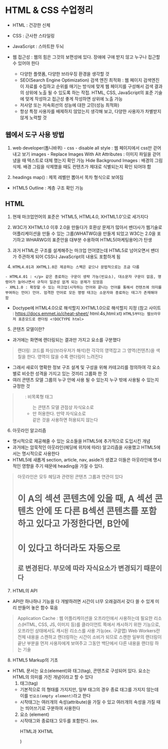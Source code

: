 # HTML & CSS 수업정리

- HTML : 건강한 신체
- CSS : 근사한 스타일링
- JavaScript : 스마트한 두뇌

- 웹 접근성 : 웹의 힘은 그것의 보편성에 있다. 장애에 구애 받지 않고 누구나 접근할 수 있어야 한다
	- 다양한 플랫폼, 다양한 브라우징 환경을 생각할 것
	- SEO(Search Engine Optimization) 검색 엔진 최적화 : 웹 페이지 검색엔진이 자료를 수집하고 순위를 매기는 방식에 맞게 웹 페이지를 구성해서 검색 결과의 상위에 노출 될 수 있도록 하는 작접. HTML, CSS, JavaScript의 표준 기술에 맞게 작성하고 접근성 좋게 작성하면 상위에 노출 가능
	- 저사양 또는 저속회선의 성능에 대한 고민(성능 최적화)
	- 항상 특정 사용자를 배제하지 않았는지 생각해 보고, 다양한 사용자가 차별받지 않게 노력할 것

## 웹에서 도구 사용 방법

1. web developer(톱니바퀴) - css - disable all style : 웹 페이지에서 css만 걷어내고 보기
					   	            images - Replace Images With Alt Attributes : 이미지 파일을 걷어 냈을 때 텍스트로 대체 했는지 확인 가능
						            	Hide Background Images : 배경의 그림 삭제. 배경 그림을 삭제했을 때도 컨텐츠가 제대로 식별되는지 확인 되어야 함

2. headings map(<h/>) : 제목 레벨만 뽑아서 목차 형식으로 보여짐
- HTML5 Outline : 계층 구조 확인 가능

## HTML 

1. 현재 마크업언어의 표준은 ‘HTML5, HTML4.0, XHTML1.0’으로 세가지다

2. W3C가 XHTML1.0 이후 2.0을 만들다가 호환상 문제가 많아서 밴더사가 웹기술로 어플리케이션을 만들 수 있는 그룹(WHATWG)을 만들게 되었고 W3C는 2.0을 포기하고 WHARWG의 표준안을 대부분 수용하여 HTML5(마케팅용어)가 탄생

3. 과거 HTML은 구조를 설계해주는 마크업 언어였는데 HTML5로 넘어오면서 밴더가 주관하게 되어 CSS나 JavaScript의 내용도 포함하게 됨

4. `HTML4.01과 XHTML1.0은 제공하는 스펙은 같으나 문법적으로는 조금 다름`
```
- HTML4.01 : </p> 같은 종료하는 구문이 생략 가능(빈요소), 대소문자 구문이 없음, 명령어가 늘어나면서 규칙이 일관성 없게 되는 문제가 있었음
- XML1.0 : 확장할 수 있는 마크업(시작하는 언어와 끝나는 언어를 통해서 컨텐츠에 의미를 부여하는 언어) 언어. 엄격한 언어로 모든 명령 태크는 소문자와 종료하는 태그가 존재해야 함
```
* Doctype에 HTML4.0으로 해석할지 XHTML1.0으로 해석할지 지정 (참고 사이트 : https://docs.emmet.io/cheat-sheet/ html:4s,html:xt)
  `HTML5부터는 웹브라우저 표준모드로 랜더링 <!DOCTYPE html>`

5. 콘텐츠 모델이란?
- 과거에는 화면에 랜더링되는 결과만 가지고 요소를 구분했다 
> 랜더링: 코드를 파싱(브라우저가 해석)한 각각의 영역잡고 그 영역(컨텐츠)을 색칠을 한다. 영역이 많을 수록 랜더링이 느려진다
- 그래서 새로이 명확한 정보 구조 설계 및 구성을 위해 카테고리를 정의하여  각 요소별로 비슷한 성격을 가지고 있는 것끼리 그룹화 한 것
- 여러 콘텐츠 모델 그룹의 누구 안에 사용 될 수 있는지 누구 밖에 사용될 수 있는지 규정한 것
> <ul>: 비목록형 태그<ul>는 콘텐츠 모델 관점상 자식요소로 <li>만 허용한다. 만약 자식요소로 <div>같은 것을 사용하면 허용되지 않는다

6. 아웃라인 알고리즘
- 명시적으로 제공해줄 수 있는 요소들을 HTML5에 추가적으로 도입시킨 개념
- 과거에는 암묵적인 아웃라인(헤딩에 위치에 따라) 알고리즘을 사용했고 HTML5에서는 명시적으로 사용한다
- HTML5에 새롭게 section, article, nav, aside가 생겼고 이들은 아웃라인에 명시적인 영향을 주기 때문에 heading을 가질 수 있다.
> 아웃라인은 모두 헤딩과 관련된 콘텐츠 그룹과 연관이 있다
> <h1>이 A의 섹션 콘텐츠에 있을 때, A 섹션 콘텐츠 안에 또 다른 B섹션 콘텐츠를 포함하고 있다고 가정한다면, B안에 <h1>이 있다고 하더라도 자동으로 <h2>로 변경된다. 부모에 따라 자식요소가 변경되기 때문이다
 
7. HTML의 API
- API란 하나하나 기능을 다 개발하려면 시간이 너무 오래걸려서 갖다 쓸 수 있게 미리 만들어 놓은 함수 묶음
> Application Cache : 웹 어플리케이션을 오프라인에서 사용하는데 필요한 리소스(HTML, CSS, JS, 이미지 등)를 클라이언트 쪽에서 캐시하기 위한 기능으로, 오프라인 상태에서도 캐시된 리소스를 사용 가능(ex. 구글맵)
>  Web Workers란 전체 내용을 스캔하고 랜더링하는 시간이 소비가 되므로 스캔한 일부의 랜더링이 끝난 부분을 먼저 사용자에게 보여주고 그동안 백단에서 다른 내용을 랜더링 하는 기술  

8. HTML5 Markup의 기초
- HTML 문서는 요소(element)와 태그(tag), 콘텐츠로 구성되어 있다. 요소는 HTML의 의미를 가진 개념이라고 할 수 있다
	1. 태그(tag) 
	- 기본적으로 <tag> </tag> 의 형태를 가지지만, 일부 태그의 경우 종료 태그를 가지지 않는데 이를 `빈요소(empty element)`라고 한다
	- 시작태그는 여러개의 속성(attribute)을 가질 수 있고 여러개의 속성을 가질 때는 띄어쓰기로 구분하여 사용한다
	2. 요소 (element)
	- 시작태그와 종료태그 모두를 포함한다. (ex. <p> HTML과 XHTML </p>)
